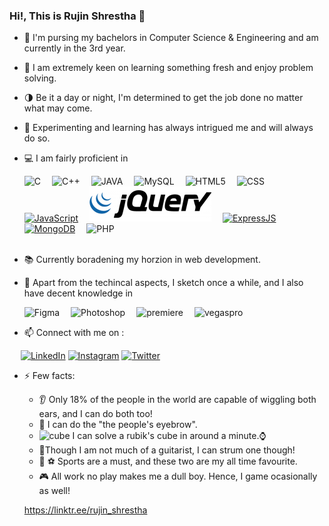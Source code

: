 ### Hi!, This is Rujin Shrestha 👋



<!--
**TheNyachhon/THENYACHHON** is a ✨ _special_ ✨ repository because its `README.md` (this file) appears on your GitHub profile.
  - 👀 Also, I can raise both eyebrows individually.<br>
Here are some ideas to get you started:

- 🔭 I’m currently working on ...
- 🌱 I’m currently learning ...
- 👯 I’m looking to collaborate on ...
- 🤔 I’m looking for help with ...
- 💬 Ask me about ...
- 📫 How to reach me: ...
- 😄 Pronouns: ...
- ⚡ Fun fact: ...
-->
- 🔭 I'm pursing my bachelors in Computer Science & Engineering and am currently in the 3rd year.
- 🌱 I am extremely keen on learning something fresh and enjoy problem solving.
- 🌗 Be it a day or night, I'm determined to get the job done no matter what may come.
- 🧪 Experimenting and learning has always intrigued me and will always do so.
- 💻 I am fairly proficient in

  ![C](https://img.shields.io/badge/C-00599C?style=for-the-badge&logo=c&logoColor=white)&emsp;
  ![C++](https://img.shields.io/badge/C%2B%2B-00599C?style=for-the-badge&logo=c%2B%2B&logoColor=white)&emsp;
  ![JAVA](https://img.shields.io/badge/Java-ED8B00?style=for-the-badge&logo=java&logoColor=white)&emsp;
  ![MySQL](https://img.shields.io/badge/MySQL-00000F?style=for-the-badge&logo=mysql&logoColor=white)&emsp;
  ![HTML5](https://img.shields.io/badge/HTML5-E34F26?style=for-the-badge&logo=HTML5&logoColor=white)&emsp;
  ![CSS](https://img.shields.io/badge/CSS-239120?&style=for-the-badge&logo=css3&logoColor=white)&emsp;
  [![JavaScript](http://3con14.biz/code/_data/js/intro/js-logo.png)](https://developer.mozilla.org/en-US/docs/Web/JavaScript)&emsp;
  [![jQuery](https://github.com/Iggy-Codes/logo-images/blob/master/logos/jquery.png)](http://jquery.com/)&emsp;
  [![ExpressJS](https://github.com/MarioTerron/logo-images/blob/master/logos/expressjs.png)](http://expressjs.com///)&emsp;
  [![MongoDB](https://github.com/FransLopez/logo-images/blob/master/logos/mongodb.png)](https://www.mongodb.com/)&emsp;
  ![PHP](https://img.shields.io/badge/PHP-777BB4?style=for-the-badge&logo=php&logoColor=white)&emsp;
  <br><br>
- 📚 Currently boradening my horzion in web development.
- 🎨 Apart from the techincal aspects, I sketch once a while, and I also have decent knowledge in

  ![Figma](https://img.shields.io/badge/Figma-F24E1E?style=for-the-badge&logo=figma&logoColor=white)&emsp;
  ![Photoshop](https://img.shields.io/badge/Adobe%20Photoshop-31A8FF?style=for-the-badge&logo=Adobe%20Photoshop&logoColor=black)&emsp;
  <img src='https://user-images.githubusercontent.com/63194470/120119572-17a79780-c1b6-11eb-86d0-5e5f3f60d5a8.png' alt='premiere' width='35px'/>&emsp;
  <img src='https://user-images.githubusercontent.com/63194470/120119624-5d646000-c1b6-11eb-9c3f-e621385cebe1.png' alt='vegaspro' width='35px'/>
	

- 📫 Connect with me on :

&emsp;
<a href='https://www.linkedin.com/in/rujin-shrestha-654080193'>![LinkedIn](https://img.shields.io/badge/LinkedIn-0A66C2?style=for-the-badge&logo=LinkedIn&logoColor=white)</a>
<a href='https://www.instagram.com/rujin_shrestha/'>![Instagram](https://img.shields.io/badge/Instagram-E4405F?style=for-the-badge&logo=Instagram&logoColor=white)</a>
<a href='https://twitter.com/nyachhon'>![Twitter](https://img.shields.io/badge/Twitter-1DA1F2?style=for-the-badge&logo=Twitter&logoColor=white)</a>


- ⚡ Few facts:
  - 👂 Only 18% of the people in the world are capable of wiggling both ears, and I can do both too!<br>
  - 👀 I can do the "the people's eyebrow".<br>
  - <img src="https://user-images.githubusercontent.com/63194470/120119287-8552c400-c1b4-11eb-8bc9-8c77e943380d.png" alt='cube' width='25px'> I can solve a rubik's cube in around a minute.⌚<br>
  - 🎸Though I am not much of a guitarist, I can strum one though!<br>
  - 🏀 ⚽ Sports are a must, and these two are my all time favourite.<br>
  - 🎮 All work no play makes me a dull boy. Hence, I game ocasionally as well!
  
  https://linktr.ee/rujin_shrestha
